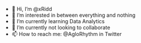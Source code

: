 - 👋 Hi, I’m @xRidd
- 👀 I’m interested in between everything and nothing
- 🌱 I’m currently learning Data Analytics
- 💞️ I’m currently not looking to collaborate
- 📫 How to reach me: @AgloRhythm in Twitter

<!---
xRidd/xRidd is a ✨ special ✨ repository because its `README.md` (this file) appears on your GitHub profile.
You can click the Preview link to take a look at your changes.
--->
